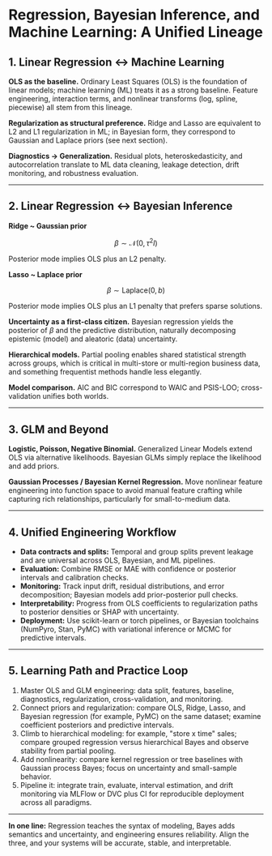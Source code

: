 # Regression, Bayesian Inference, and Machine Learning: A Unified Lineage

## 1. Linear Regression <-> Machine Learning

**OLS as the baseline.**
Ordinary Least Squares (OLS) is the foundation of linear models; machine learning (ML) treats it as a strong baseline. Feature engineering, interaction terms, and nonlinear transforms (log, spline, piecewise) all stem from this lineage.

**Regularization as structural preference.**
Ridge and Lasso are equivalent to L2 and L1 regularization in ML; in Bayesian form, they correspond to Gaussian and Laplace priors (see next section).

**Diagnostics -> Generalization.**
Residual plots, heteroskedasticity, and autocorrelation translate to ML data cleaning, leakage detection, drift monitoring, and robustness evaluation.

---

## 2. Linear Regression <-> Bayesian Inference

**Ridge ~ Gaussian prior**

$$
\beta \sim \mathcal{N}(0, \tau^2 I)
$$

Posterior mode implies OLS plus an L2 penalty.

**Lasso ~ Laplace prior**

$$
\beta \sim \text{Laplace}(0, b)
$$

Posterior mode implies OLS plus an L1 penalty that prefers sparse solutions.

**Uncertainty as a first-class citizen.**
Bayesian regression yields the posterior of $\beta$ and the predictive distribution, naturally decomposing epistemic (model) and aleatoric (data) uncertainty.

**Hierarchical models.**
Partial pooling enables shared statistical strength across groups, which is critical in multi-store or multi-region business data, and something frequentist methods handle less elegantly.

**Model comparison.**
AIC and BIC correspond to WAIC and PSIS-LOO; cross-validation unifies both worlds.

---

## 3. GLM and Beyond

**Logistic, Poisson, Negative Binomial.**
Generalized Linear Models extend OLS via alternative likelihoods. Bayesian GLMs simply replace the likelihood and add priors.

**Gaussian Processes / Bayesian Kernel Regression.**
Move nonlinear feature engineering into function space to avoid manual feature crafting while capturing rich relationships, particularly for small-to-medium data.

---

## 4. Unified Engineering Workflow

- **Data contracts and splits:** Temporal and group splits prevent leakage and are universal across OLS, Bayesian, and ML pipelines.
- **Evaluation:** Combine RMSE or MAE with confidence or posterior intervals and calibration checks.
- **Monitoring:** Track input drift, residual distributions, and error decomposition; Bayesian models add prior-posterior pull checks.
- **Interpretability:** Progress from OLS coefficients to regularization paths to posterior densities or SHAP with uncertainty.
- **Deployment:** Use scikit-learn or torch pipelines, or Bayesian toolchains (NumPyro, Stan, PyMC) with variational inference or MCMC for predictive intervals.

---

## 5. Learning Path and Practice Loop

1. Master OLS and GLM engineering: data split, features, baseline, diagnostics, regularization, cross-validation, and monitoring.
2. Connect priors and regularization: compare OLS, Ridge, Lasso, and Bayesian regression (for example, PyMC) on the same dataset; examine coefficient posteriors and predictive intervals.
3. Climb to hierarchical modeling: for example, "store x time" sales; compare grouped regression versus hierarchical Bayes and observe stability from partial pooling.
4. Add nonlinearity: compare kernel regression or tree baselines with Gaussian process Bayes; focus on uncertainty and small-sample behavior.
5. Pipeline it: integrate train, evaluate, interval estimation, and drift monitoring via MLFlow or DVC plus CI for reproducible deployment across all paradigms.

---

**In one line:**
Regression teaches the syntax of modeling, Bayes adds semantics and uncertainty, and engineering ensures reliability. Align the three, and your systems will be accurate, stable, and interpretable.
